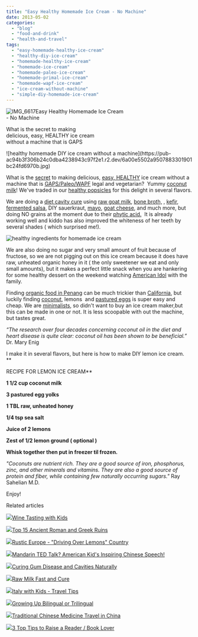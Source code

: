 ```yaml
---
title: "Easy Healthy Homemade Ice Cream - No Machine"
date: 2013-05-02
categories: 
  - "blog"
  - "food-and-drink"
  - "health-and-travel"
tags: 
  - "easy-homemade-healthy-ice-cream"
  - "healthy-diy-ice-cream"
  - "homemade-healthy-ice-cream"
  - "homemade-ice-cream"
  - "homemade-paleo-ice-cream"
  - "homemade-primal-ice-cream"
  - "homemade-wapf-ice-cream"
  - "ice-cream-without-machine"
  - "simple-diy-homemade-ice-cream"
---
```


![IMG_6617](https://pub-ac94b3f306b24c0dba4238943c97f2e1.r2.dev/6a00e5502a95078833017eeabfc7bc970d.jpg)Easy Healthy Homemade Ice Cream  
\- No Machine  
  
What is the secret to making  
delicious, easy, HEALTHY ice cream  
without a machine that is GAPS

<!--more--> ![healthy homemade DIY ice cream without a machine](https://pub-ac94b3f306b24c0dba4238943c97f2e1.r2.dev/6a00e5502a9507883301901bc24fd6970b.jpg)  
  
What is the [secret](http://soultravelers3new.local/2011/09/travel-health-secrets-for-long-term-digital-nomads.html "secrets for health and travel") to making delicious, [easy, HEALTHY](http://soultravelers3new.local/health-and-travel/page/3/ "healthy food tips") ice cream without a machine that is [GAPS/Paleo/WAPF](http://soultravelers3new.local/2012/04/health-organic-raw-foods-and-travel.html "organic food GAPS diet, Weston Price ") legal and vegetarian?  Yummy [coconut milk](http://soultravelers3new.local/2012/08/-superfood-healthy-coconut-tropical-nourishing-tradition-in-asia.html "coconut milk")! We've traded in our [healthy popsicles](http://soultravelers3new.local/2012/08/how-to-make-healthy-popsicles-.html#more "healthy popsicles") for this delight in several flavors.  
  
We are doing a [diet cavity cure](http://soultravelers3new.local/2013/03/curing-gum-disease-and-cavities-naturally.html "cure cavities with diet") using [raw goat milk](http://soultravelers3new.local/2013/04/raw-milk-fast-and-cure.html "raw goat milk fast and cure"), [bone broth,](http://soultravelers3new.local/2012/10/how-to-make-nourishing-bone-broth-recipes-to-heal.html "bone broth") , [kefir](http://soultravelers3new.local/2012/07/-how-to-make-kefir-easy-goats-milk-or-coconut-milk.html "raw goats milk kefir"),  [fermented salsa](http://soultravelers3new.local/2012/09/how-to-make-healthy-lacto-fermented-salsa.html "fermented salsa"), DIY sauerkraut, [mayo](http://soultravelers3new.local/2013/02/how-to-make-homemade-lacto-fermented-mayonnaise.html "easy fermented mayo"), [goat cheese](http://soultravelers3new.local/2013/02/how-to-make-diy-goat-cheese-with-kefir.html "goat cheese"), and much more, but doing NO grains at the moment due to their [phytic acid.](http://www.westonaprice.org/food-features/living-with-phytic-acid "phytic acid")  It is already working well and kiddo has also improved the whiteness of her teeth by several shades ( which surprised me!).  
  
![healthy ingredients for homemade ice cream](https://pub-ac94b3f306b24c0dba4238943c97f2e1.r2.dev/6a00e5502a9507883301901bc37cca970b.jpg)  
  
  
We are also doing no sugar and very small amount of fruit because of fructose, so we are not pigging out on this ice cream because it does have raw, unheated organic honey in it ( the only sweetener we eat and only small amounts), but it makes a perfect little snack when you are hankering for some healthy dessert on the weekend watching [American Idol](http://soultravelers3new.local/2013/04/why-i-love-lazaro-arbos.html "American Idol - Lazaro") with the family.  
  
Finding [organic food in Penang](http://soultravelers3new.local/2012/08/where-to-buy-organic-food-in-penang.html "organic food penang") can be much trickier than [California](http://soultravelers3new.local/2012/08/top-10-california-destinations.html "California travel"), but luckily finding [coconut](http://soultravelers3new.local/2012/08/awesome-asian-coconut-rickshaw-photo.html "coconut"), lemons  and [pastured eggs](http://soultravelers3new.local/2013/01/raw-eggs-healthy-or-not.html "pastured eggs benefits") is super easy and cheap. We are [minimalists](http://soultravelers3new.local/2011/08/minimalist-living-family-travel-lifestyle-books.html "minimalist family"), so didn't want to buy an ice cream maker,but this can be made in one or not. It is less scoopable with out the machine, but tastes great.  
  
_“The research over four decades concerning coconut oil in the diet and heart disease is quite clear: coconut oil has been shown to be beneficial.”_ Dr. Mary Enig  
  
I make it in several flavors, but here is how to make DIY lemon ice cream.  
**  
  
RECIPE FOR LEMON ICE CREAM**  
  
**1 1/2 cup coconut milk**  
  
**3 pastured egg yolks**  
  
**1 TBL raw, unheated honey**  
  
**1/4 tsp sea salt**  
  
**Juice of 2 lemons**  
  
**Zest of 1/2 lemon ground ( optional )**  
  
**Whisk together then put in freezer til frozen.**  
  
_"Coconuts are nutrient rich. They are a good source of iron, phosphorus, zinc, and other minerals and vitamins. They are also a good source of protein and fiber, while containing few naturally occurring sugars."_ Ray Sahelian M.D.  
  
Enjoy!  

Related articles

[![](http://i.zemanta.com/158870756_80_80.jpg)](http://soultravelers3new.local/2013/04/wine-tasting-with-kids.html)[Wine Tasting with Kids](http://soultravelers3new.local/2013/04/wine-tasting-with-kids.html)

[![](http://i.zemanta.com/151690941_80_80.jpg)](http://soultravelers3new.local/2013/03/best-places-to-visit-ancient-roman-and-greek-ruins.html)[Top 15 Ancient Roman and Greek Ruins](http://soultravelers3new.local/2013/03/best-places-to-visit-ancient-roman-and-greek-ruins.html)

[![](http://i.zemanta.com/156819888_80_80.jpg)](http://soultravelers3new.local/2013/04/rustic-europe-driving-over-lemons-country.html)[Rustic Europe - "Driving Over Lemons" Country](http://soultravelers3new.local/2013/04/rustic-europe-driving-over-lemons-country.html)

[![](http://i.zemanta.com/152306180_80_80.jpg)](http://soultravelers3new.local/2013/03/mandarin-ted-talk-american-kids-inspiring-chinese-speech-.html)[Mandarin TED Talk? American Kid's Inspiring Chinese Speech!](http://soultravelers3new.local/2013/03/mandarin-ted-talk-american-kids-inspiring-chinese-speech-.html)

[![](http://i.zemanta.com/154024597_80_80.jpg)](http://soultravelers3new.local/2013/03/curing-gum-disease-and-cavities-naturally.html)[Curing Gum Disease and Cavities Naturally](http://soultravelers3new.local/2013/03/curing-gum-disease-and-cavities-naturally.html)

[![](http://i.zemanta.com/159260770_80_80.jpg)](http://soultravelers3new.local/2013/04/raw-milk-fast-and-cure.html)[Raw Milk Fast and Cure](http://soultravelers3new.local/2013/04/raw-milk-fast-and-cure.html)

[![](http://i.zemanta.com/155738631_80_80.jpg)](http://soultravelers3new.local/2013/03/italy-with-kids-travel-tips.html)[Italy with Kids - Travel Tips](http://soultravelers3new.local/2013/03/italy-with-kids-travel-tips.html)

[![](http://i.zemanta.com/158297724_80_80.jpg)](http://soultravelers3new.local/2013/04/growing-up-bilingual-or-trilingual.html)[Growing Up Bilingual or Trilingual](http://soultravelers3new.local/2013/04/growing-up-bilingual-or-trilingual.html)

[![](http://i.zemanta.com/157318125_80_80.jpg)](http://soultravelers3new.local/2013/04/traditional-chinese-medicine-travel-in-china.html)[Traditional Chinese Medicine Travel in China](http://soultravelers3new.local/2013/04/traditional-chinese-medicine-travel-in-china.html)

[![](http://i.zemanta.com/154953675_80_80.jpg)](http://soultravelers3new.local/2013/03/10-tips-to-raise-a-reader-book-lover.html)[3 Top Tips to Raise a Reader / Book Lover](http://soultravelers3new.local/2013/03/10-tips-to-raise-a-reader-book-lover.html)

